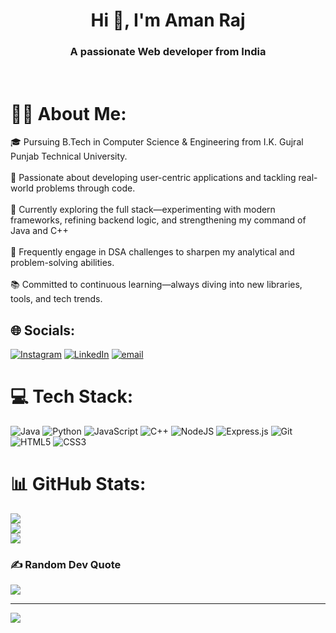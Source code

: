 <h1 align="center">Hi 👋, I'm Aman Raj</h1>
<h3 align="center">A passionate Web developer from India</h3>
<br>



# 🤵🏻 About Me:
🎓 Pursuing B.Tech in Computer Science & Engineering from I.K. Gujral Punjab Technical University.<br><br>🚀 Passionate about developing user-centric applications and tackling real-world problems through code.<br><br>🌱 Currently exploring the full stack—experimenting with modern frameworks, refining backend logic, and strengthening my command of Java and C++<br><br>🧩 Frequently engage in DSA challenges to sharpen my analytical and problem-solving abilities.<br><br>📚 Committed to continuous learning—always diving into new libraries, tools, and tech trends.


## 🌐 Socials:
[![Instagram](https://img.shields.io/badge/Instagram-%23E4405F.svg?logo=Instagram&logoColor=white)](https://instagram.com/_raj_aman12) [![LinkedIn](https://img.shields.io/badge/LinkedIn-%230077B5.svg?logo=linkedin&logoColor=white)](https://linkedin.com/in/www.linkedin.com/in/aman-raj-0484202a8) [![email](https://img.shields.io/badge/Email-D14836?logo=gmail&logoColor=white)](mailto:23raj.aman03@gmail.com) 

# 💻 Tech Stack:
![Java](https://img.shields.io/badge/java-%23ED8B00.svg?style=for-the-badge&logo=openjdk&logoColor=white) ![Python](https://img.shields.io/badge/python-3670A0?style=for-the-badge&logo=python&logoColor=ffdd54) ![JavaScript](https://img.shields.io/badge/javascript-%23323330.svg?style=for-the-badge&logo=javascript&logoColor=%23F7DF1E) ![C++](https://img.shields.io/badge/c++-%2300599C.svg?style=for-the-badge&logo=c%2B%2B&logoColor=white) ![NodeJS](https://img.shields.io/badge/node.js-6DA55F?style=for-the-badge&logo=node.js&logoColor=white) ![Express.js](https://img.shields.io/badge/express.js-%23404d59.svg?style=for-the-badge&logo=express&logoColor=%2361DAFB) ![Git](https://img.shields.io/badge/git-%23F05033.svg?style=for-the-badge&logo=git&logoColor=white) ![HTML5](https://img.shields.io/badge/html5-%23E34F26.svg?style=for-the-badge&logo=html5&logoColor=white) ![CSS3](https://img.shields.io/badge/css3-%231572B6.svg?style=for-the-badge&logo=css3&logoColor=white)
# 📊 GitHub Stats:
![](https://github-readme-stats.vercel.app/api?username=Aman-raj23&theme=dark&hide_border=false&include_all_commits=false&count_private=false)<br/>
![](https://nirzak-streak-stats.vercel.app/?user=Aman-raj23&theme=dark&hide_border=false)<br/>
![](https://github-readme-stats.vercel.app/api/top-langs/?username=Aman-raj23&theme=dark&hide_border=false&include_all_commits=false&count_private=false&layout=compact)

### ✍️ Random Dev Quote
![](https://quotes-github-readme.vercel.app/api?type=horizontal&theme=radical)

---
[![](https://visitcount.itsvg.in/api?id=Aman-raj23&icon=0&color=0)](https://visitcount.itsvg.in)
